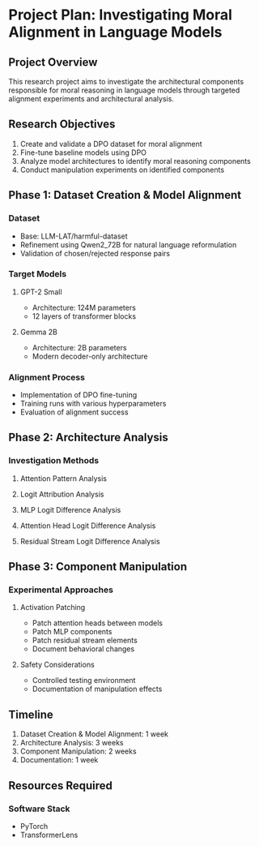 # Project Plan: Investigating Moral Alignment in Language Models

## Project Overview
This research project aims to investigate the architectural components responsible for moral reasoning in language models through targeted alignment experiments and architectural analysis.

## Research Objectives
1. Create and validate a DPO dataset for moral alignment
2. Fine-tune baseline models using DPO
3. Analyze model architectures to identify moral reasoning components
4. Conduct manipulation experiments on identified components

## Phase 1: Dataset Creation & Model Alignment
### Dataset
- Base: LLM-LAT/harmful-dataset
- Refinement using Qwen2_72B for natural language reformulation
- Validation of chosen/rejected response pairs

### Target Models
1. GPT-2 Small
   - Architecture: 124M parameters
   - 12 layers of transformer blocks
   
2. Gemma 2B
   - Architecture: 2B parameters
   - Modern decoder-only architecture

### Alignment Process
- Implementation of DPO fine-tuning
- Training runs with various hyperparameters
- Evaluation of alignment success
## Phase 2: Architecture Analysis
### Investigation Methods
1. Attention Pattern Analysis

2. Logit Attribution Analysis

3. MLP Logit Difference Analysis

4. Attention Head Logit Difference Analysis

5. Residual Stream Logit Difference Analysis

## Phase 3: Component Manipulation
### Experimental Approaches
1. Activation Patching
   - Patch attention heads between models
   - Patch MLP components
   - Patch residual stream elements
   - Document behavioral changes

2. Safety Considerations
   - Controlled testing environment
   - Documentation of manipulation effects

## Timeline
1. Dataset Creation & Model Alignment: 1 week
2. Architecture Analysis: 3 weeks
3. Component Manipulation: 2 weeks
4. Documentation: 1 week

## Resources Required
### Software Stack
- PyTorch
- TransformerLens